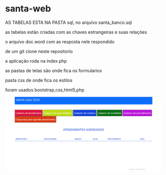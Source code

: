 # santa-web


AS TABELAS ESTA NA PASTA sql, no arquivo santa_banco.sql

as tabelas estão criadas com as chaves estrangeiras e suas relações

o arquivo doc.word com as resposta nele respondido

de um git clone neste repositorio

a aplicação roda na index.php

as pastas de telas são onde fica os formularios

pasta css de onde fica os estilos

foram usados bootstrap,css,html5,php

<img src="img/tela.png" alt="tela do sistema">